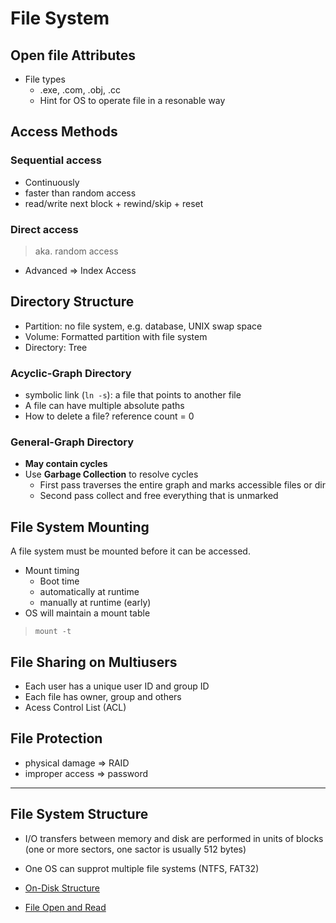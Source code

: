 # File System

## Open file Attributes

- File types
  - .exe, .com, .obj, .cc
  - Hint for OS to operate file in a resonable way

## Access Methods

### Sequential access

- Continuously
- faster than random access
- read/write next block + rewind/skip + reset

### Direct access

> aka. random access

- Advanced => Index Access

## Directory Structure

- Partition: no file system, e.g. database, UNIX swap space
- Volume: Formatted partition with file system
- Directory: Tree 

### Acyclic-Graph Directory

- symbolic link (`ln -s`): a file that points to another file
- A file can have multiple absolute paths
- How to delete a file? reference count = 0

### General-Graph Directory

- **May contain cycles**
- Use **Garbage Collection** to resolve cycles
  - First pass traverses the entire graph and marks accessible files or dir
  - Second pass collect and free everything that is unmarked

## File System Mounting

A file system must be mounted before it can be accessed.

- Mount timing
  - Boot time
  - automatically at runtime
  - manually at runtime (early)
- OS will maintain a mount table

> `mount -t`

## File Sharing on Multiusers

- Each user has a unique user ID and group ID
- Each file has owner, group and others
- Acess Control List (ACL)

## File Protection

- physical damage => RAID
- improper access => password

---

## File System Structure

- I/O transfers between memory and disk are performed in units of blocks (one or more sectors, one sactor is usually 512 bytes)
- One OS can supprot multiple file systems (NTFS, FAT32)

- [On-Disk Structure](./on_disk_structure.pdf)
- [File Open and Read](./file_open_read.pdf)

